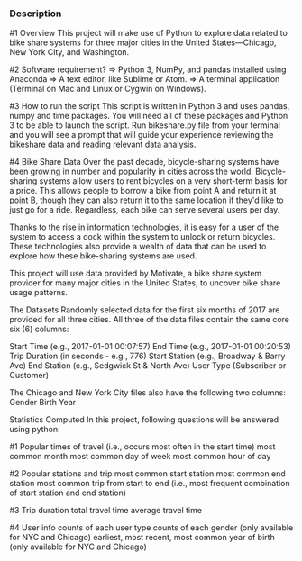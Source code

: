 ### Description

#1 Overview
This project will make use of Python to explore data related to bike share systems for three major cities in the United States—Chicago, New York City, and Washington. 

#2 Software requirement?
=> Python 3, NumPy, and pandas installed using Anaconda
=> A text editor, like Sublime or Atom.
=> A terminal application (Terminal on Mac and Linux or Cygwin on Windows).

#3 How to run the script
This script is written in Python 3 and uses pandas, numpy and time packages. You will need all of these packages and Python 3 to be able to launch the script. 
Run bikeshare.py file from your terminal and you will see a prompt that will guide your experience reviewing the bikeshare data and reading relevant data analysis. 


#4 Bike Share Data
Over the past decade, bicycle-sharing systems have been growing in number and popularity in cities across the world. Bicycle-sharing systems allow users to rent bicycles on a very short-term basis for a price. This allows people to borrow a bike from point A and return it at point B, though they can also return it to the same location if they'd like to just go for a ride. Regardless, each bike can serve several users per day.

Thanks to the rise in information technologies, it is easy for a user of the system to access a dock within the system to unlock or return bicycles. These technologies also provide a wealth of data that can be used to explore how these bike-sharing systems are used.

This project will use data provided by Motivate, a bike share system provider for many major cities in the United States, to uncover bike share usage patterns. 

The Datasets
Randomly selected data for the first six months of 2017 are provided for all three cities. All three of the data files contain the same core six (6) columns:

Start Time (e.g., 2017-01-01 00:07:57)
End Time (e.g., 2017-01-01 00:20:53)
Trip Duration (in seconds - e.g., 776)
Start Station (e.g., Broadway & Barry Ave)
End Station (e.g., Sedgwick St & North Ave)
User Type (Subscriber or Customer)

The Chicago and New York City files also have the following two columns:
Gender
Birth Year

Statistics Computed
In this project, following questions will be answered using python:

#1 Popular times of travel (i.e., occurs most often in the start time)
most common month
most common day of week
most common hour of day

#2 Popular stations and trip
most common start station
most common end station
most common trip from start to end (i.e., most frequent combination of start station and end station)

#3 Trip duration
total travel time
average travel time

#4 User info
counts of each user type
counts of each gender (only available for NYC and Chicago)
earliest, most recent, most common year of birth (only available for NYC and Chicago)
